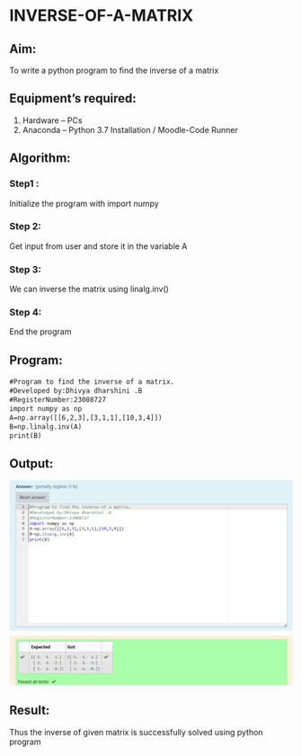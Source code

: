 # INVERSE-OF-A-MATRIX
## Aim:
To write a python program to find the inverse of a matrix
## Equipment’s required:
1. 	Hardware – PCs
2. 	Anaconda – Python 3.7 Installation / Moodle-Code Runner
## Algorithm:
### Step1 :
Initialize the program with import numpy
### Step 2:
Get input from user and store it in the variable A
### Step 3:
We can inverse the matrix using linalg.inv()
### Step 4: 
End the program
## Program:
``````
#Program to find the inverse of a matrix.
#Developed by:Dhivya dharshini .B 
#RegisterNumber:23008727
import numpy as np
A=np.array([[6,2,3],[3,1,1],[10,3,4]])
B=np.linalg.inv(A)
print(B)
``````
## Output:
![output](/Screenshot%202023-11-24%20132512.png)
## Result:
Thus the inverse of given matrix is successfully solved using python program

